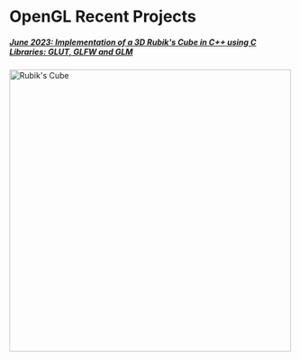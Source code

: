 # OpenGL Recent Projects
##### [June 2023: Implementation of a 3D Rubik's Cube in C++ using C Libraries: GLUT, GLFW and GLM](https://github.com/arfazhxss/OpenGL/tree/main/1%20Fedora%20Builds/0%20Mini%20Projects/Rubik's%20Cube) 

<img src="./1 Fedora Builds/0 Mini Projects/Rubik's Cube/Rubiks%20Cube.gif" alt="Rubik's Cube" width="500" height="500">
